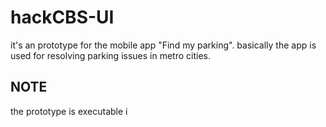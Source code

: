 # hackCBS-UI
it's an prototype for the mobile app "Find my parking".
basically the app is used for resolving parking issues in metro cities. 

## NOTE
the prototype is executable i
